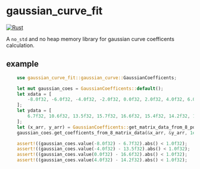 # gaussian_curve_fit

[![Rust](https://github.com/Joker2770/gaussian_curve_fit/actions/workflows/rust.yml/badge.svg)](https://github.com/Joker2770/gaussian_curve_fit/actions/workflows/rust.yml)

A `no_std` and no heap memory library for gaussian curve coefficents calculation.

## example

```rust
    use gaussian_curve_fit::gaussian_curve::GaussianCoefficents;

    let mut gaussian_coes = GaussianCoefficents::default();
    let xdata = [
        -8.0f32, -6.0f32, -4.0f32, -2.0f32, 0.0f32, 2.0f32, 4.0f32, 6.0f32,
    ];
    let ydata = [
        6.7f32, 10.6f32, 13.5f32, 15.7f32, 16.6f32, 15.4f32, 14.2f32, 10.3f32,
    ];
    let (x_arr, y_arr) = GaussianCoefficents::get_matrix_data_from_8_points(&xdata, &ydata);
    gaussian_coes.get_coefficents_from_8_matrix_data(&x_arr, &y_arr, 1e-4);

    assert!((gaussian_coes.value(-8.0f32) - 6.7f32).abs() < 1.0f32);
    assert!((gaussian_coes.value(-4.0f32) - 13.5f32).abs() < 1.0f32);
    assert!((gaussian_coes.value(0.0f32) - 16.6f32).abs() < 1.0f32);
    assert!((gaussian_coes.value(4.0f32) - 14.2f32).abs() < 1.0f32);

```
